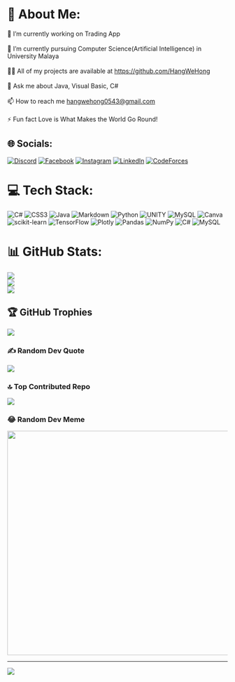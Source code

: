# 💫 About Me:
🔭 I’m currently working on Trading App<br><br>🌱 I’m currently pursuing Computer Science(Artificial Intelligence) in University Malaya<br><br>👨‍💻 All of my projects are available at https://github.com/HangWeHong<br><br>💬 Ask me about Java, Visual Basic, C#<br><br>📫 How to reach me hangwehong0543@gmail.com<br><br>⚡ Fun fact Love is What Makes the World Go Round!


## 🌐 Socials:
[![Discord](https://img.shields.io/badge/Discord-%237289DA.svg?logo=discord&logoColor=white)](https://discord.gg/natsuhang#0734) [![Facebook](https://img.shields.io/badge/Facebook-%231877F2.svg?logo=Facebook&logoColor=white)](https://facebook.com/HangWeHong0543) [![Instagram](https://img.shields.io/badge/Instagram-%23E4405F.svg?logo=Instagram&logoColor=white)](https://instagram.com/hwh0418) [![LinkedIn](https://img.shields.io/badge/LinkedIn-%230077B5.svg?logo=linkedin&logoColor=white)](www.linkedin.com/in/HangWeHong0543) [![CodeForces](https://img.shields.io/badge/Codeforces-445f9d?style=for-the-badge&logo=Codeforces&logoColor=white)](https://codeforces.com/profile/hang_we_hong)


# 💻 Tech Stack:
![C#](https://img.shields.io/badge/c%23-%23239120.svg?style=flat&logo=c-sharp&logoColor=white) ![CSS3](https://img.shields.io/badge/css3-%231572B6.svg?style=flat&logo=css3&logoColor=white) ![Java](https://img.shields.io/badge/java-%23ED8B00.svg?style=flat&logo=java&logoColor=white) ![Markdown](https://img.shields.io/badge/markdown-%23000000.svg?style=flat&logo=markdown&logoColor=white) ![Python](https://img.shields.io/badge/python-3670A0?style=flat&logo=python&logoColor=ffdd54) ![UNITY](https://img.shields.io/badge/Unity-%2320232a.svg?style=flat&logo=unity&logoColor=white) ![MySQL](https://img.shields.io/badge/mysql-%2300f.svg?style=flat&logo=mysql&logoColor=white) ![Canva](https://img.shields.io/badge/Canva-%2300C4CC.svg?style=flat&logo=Canva&logoColor=white) ![scikit-learn](https://img.shields.io/badge/scikit--learn-%23F7931E.svg?style=flat&logo=scikit-learn&logoColor=white) ![TensorFlow](https://img.shields.io/badge/TensorFlow-%23FF6F00.svg?style=flat&logo=TensorFlow&logoColor=white) ![Plotly](https://img.shields.io/badge/Plotly-%233F4F75.svg?style=flat&logo=plotly&logoColor=white) ![Pandas](https://img.shields.io/badge/pandas-%23150458.svg?style=flat&logo=pandas&logoColor=white) ![NumPy](https://img.shields.io/badge/numpy-%23013243.svg?style=flat&logo=numpy&logoColor=white) ![C#](https://img.shields.io/badge/c%23-%23239120.svg?style=flat&logo=c-sharp&logoColor=white) ![MySQL](https://img.shields.io/badge/mysql-%2300f.svg?style=flat&logo=mysql&logoColor=white)
# 📊 GitHub Stats:
![](https://github-readme-stats.vercel.app/api?username=HangWeHong&theme=radical&hide_border=false&include_all_commits=true&count_private=true)<br/>
![](https://github-readme-streak-stats.herokuapp.com/?user=HangWeHong&theme=radical&hide_border=false)<br/>
![](https://github-readme-stats.vercel.app/api/top-langs/?username=HangWeHong&theme=radical&hide_border=false&include_all_commits=true&count_private=true&layout=compact)

## 🏆 GitHub Trophies
![](https://github-profile-trophy.vercel.app/?username=HangWeHong&theme=radical&no-frame=false&no-bg=false&margin-w=4)

### ✍️ Random Dev Quote
![](https://quotes-github-readme.vercel.app/api?type=horizontal&theme=radical)

### 🔝 Top Contributed Repo
![](https://github-contributor-stats.vercel.app/api?username=HangWeHong&limit=5&theme=dracula&combine_all_yearly_contributions=true)

### 😂 Random Dev Meme
<img src="https://rm.up.railway.app/" width="512px"/>

---
[![](https://visitcount.itsvg.in/api?id=HangWeHong&icon=6&color=10)](https://visitcount.itsvg.in)

<!-- Proudly created with GPRM ( https://gprm.itsvg.in ) -->
